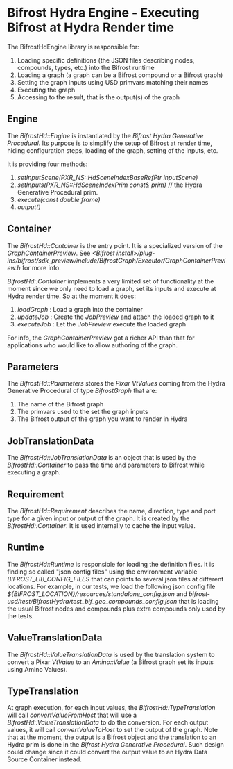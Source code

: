 # Bifrost Hydra Engine - Executing Bifrost at Hydra Render time

The BifrostHdEngine library is responsible for:
1. Loading specific definitions (the JSON files describing nodes, compounds, types, etc.) into the Bifrost runtime
2. Loading a graph (a graph can be a Bifrost compound or a Bifrost graph)
3. Setting the graph inputs using USD primvars matching their names
4. Executing the graph
5. Accessing to the result, that is the output(s) of the graph

## Engine

The _BifrostHd::Engine_ is instantiated by the _Bifrost Hydra Generative Procedural_.
Its purpose is to simplify the setup of Bifrost at render time, hiding configuration steps, loading of the graph, setting of the inputs, etc.

It is providing four methods:
1. _setInputScene(PXR_NS::HdSceneIndexBaseRefPtr inputScene)_
2. _setInputs(PXR_NS::HdSceneIndexPrim const& prim)_ // the Hydra Generative Procedural prim.
3. _execute(const double frame)_
4. _output()_

## Container

The _BifrostHd::Container_ is the entry point. It is a specialized version of the _GraphContainerPreview_. See _\<Bifrost install\>/plug-ins/bifrost/sdk_preview/include/BifrostGraph/Executor/GraphContainerPreview.h_ for more info.

 _BifrostHd::Container_ implements a very limited set of functionality at the moment since we only need to load a graph, set its inputs and execute at Hydra render time.
So at the moment it does:

1. _loadGraph_  : Load a graph into the container
2. _updateJob_  : Create the _JobPreview_ and attach the loaded graph to it
3. _executeJob_ : Let the _JobPreview_ execute the loaded graph

For info, the _GraphContainerPreview_ got a richer API than that for applications who would like to allow authoring of the graph.

## Parameters

The _BifrostHd::Parameters_ stores the _Pixar VtValues_ coming from the Hydra Generative Procedural of type _BifrostGraph_ that are:
1. The name of the Bifrost graph
2. The primvars used to the set the graph inputs
3. The Bifrost output of the graph you want to render in Hydra

## JobTranslationData

The _BifrostHd::JobTranslationData_ is an object that is used by the _BifrostHd::Container_ to pass the time and parameters
to Bifrost while executing a graph.

## Requirement

The _BifrostHd::Requirement_ describes the name, direction, type and port type for a given input or output of the graph.
It is created by the _BifrostHd::Container_. It is used internally to cache the input value.

## Runtime

The _BifrostHd::Runtime_ is responsible for loading the definition files. It is finding so called "json config files" using the
environment variable _BIFROST_LIB_CONFIG_FILES_ that can points to several json files at different locations.
For example, in our tests, we load the following json config file _${BIFROST_LOCATION}/resources/standalone_config.json_
and _bifrost-usd/test/BifrostHydra/test_bif_geo_compounds_config.json_ that is loading
the usual Bifrost nodes and compounds plus extra compounds only used by the tests.

## ValueTranslationData

The _BifrostHd::ValueTranslationData_ is used by the translation system to convert a Pixar _VtValue_ to an _Amino::Value_
(a Bifrost graph set its inputs using Amino Values).

## TypeTranslation

At graph execution, for each input values, the _BifrostHd::TypeTranslation_ will call _convertValueFromHost_ that will use a _BifrostHd::ValueTranslationData_ to do the conversion.
For each output values, it will call _convertValueToHost_ to set the output of the graph. Note that at the moment, the output is a Bifrost object and the translation to an Hydra prim is done in the _Bifrost Hydra Generative Procedural_. Such design could change since it could convert the output value to an Hydra Data Source Container instead.
